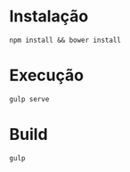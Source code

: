 # Instalação
```
npm install && bower install
```

# Execução
```
gulp serve
```


# Build
```
gulp
```
